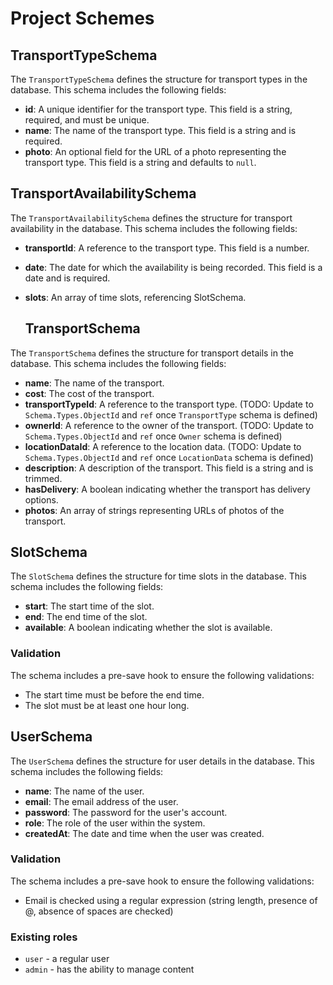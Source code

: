 # Project Schemes

## TransportTypeSchema

The `TransportTypeSchema` defines the structure for transport types in the database. This schema includes the following fields:

- **id**: A unique identifier for the transport type. This field is a string, required, and must be unique.
- **name**: The name of the transport type. This field is a string and is required.
- **photo**: An optional field for the URL of a photo representing the transport type. This field is a string and defaults to `null`.

## TransportAvailabilitySchema

The `TransportAvailabilitySchema` defines the structure for transport availability in the database. This schema includes the following fields:

- **transportId**: A reference to the transport type. This field is a number.
- **date**: The date for which the availability is being recorded. This field is a date and is required.
- **slots**: An array of time slots, referencing SlotSchema.

  ## TransportSchema

The `TransportSchema` defines the structure for transport details in the database. This schema includes the following fields:

- **name**: The name of the transport.
- **cost**: The cost of the transport.
- **transportTypeId**: A reference to the transport type. (TODO: Update to `Schema.Types.ObjectId` and `ref` once `TransportType` schema is defined)
- **ownerId**: A reference to the owner of the transport. (TODO: Update to `Schema.Types.ObjectId` and `ref` once `Owner` schema is defined)
- **locationDataId**: A reference to the location data. (TODO: Update to `Schema.Types.ObjectId` and `ref` once `LocationData` schema is defined)
- **description**: A description of the transport. This field is a string and is trimmed.
- **hasDelivery**: A boolean indicating whether the transport has delivery options.
- **photos**: An array of strings representing URLs of photos of the transport.

## SlotSchema

The `SlotSchema` defines the structure for time slots in the database. This schema includes the following fields:

- **start**: The start time of the slot.
- **end**: The end time of the slot.
- **available**: A boolean indicating whether the slot is available.

### Validation

The schema includes a pre-save hook to ensure the following validations:

- The start time must be before the end time.
- The slot must be at least one hour long.

## UserSchema

The `UserSchema` defines the structure for user details in the database. This schema includes the following fields:

- **name**: The name of the user.
- **email**: The email address of the user.
- **password**: The password for the user's account.
- **role**: The role of the user within the system.
- **createdAt**: The date and time when the user was created.

### Validation

The schema includes a pre-save hook to ensure the following validations:
- Email is checked using a regular expression (string length, presence of @, absence of spaces are checked)

### Existing roles
- `user` - a regular user
- `admin` - has the ability to manage content